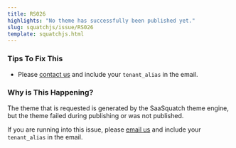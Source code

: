 ```yaml
---
title: RS026
highlights: "No theme has successfully been published yet."
slug: squatchjs/issue/RS026
template: squatchjs.html
---
```


### Tips To Fix This

 - Please [contact us](mailto:support@saasquat.ch?subject=RS026%20Theme%20Publishing%20Issue) and include your `tenant_alias` in the email.

### Why is This Happening?

The theme that is requested is generated by the SaaSquatch theme engine, but the theme failed during publishing or was not published. 

If you are running into this issue, please [email us](mailto:support@saasquat.ch?subject=RS026%20Theme%20Publishing%20Issue) and include your `tenant_alias` in the email. 